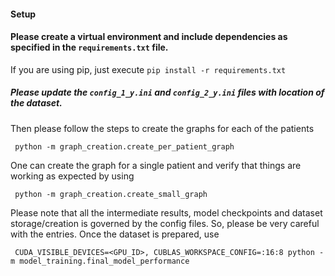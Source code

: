 #### Setup

#### Please create a virtual environment and include dependencies as specified in the `requirements.txt` file. 
If you are using pip, just execute
`pip install -r requirements.txt`

##### Please update the `config_1_y.ini` and `config_2_y.ini` files with location of the dataset.

Then please follow the steps to create the graphs for each of the patients

``` python -m graph_creation.create_per_patient_graph```

One can create the graph for a single patient and verify that things are working as expected by using

``` python -m graph_creation.create_small_graph```

Please note that all the intermediate results, model checkpoints and dataset storage/creation is governed by the config files. So, please
be very careful with the entries. Once the dataset is prepared, use

``` CUDA_VISIBLE_DEVICES=<GPU_ID>, CUBLAS_WORKSPACE_CONFIG=:16:8 python -m model_training.final_model_performance```

